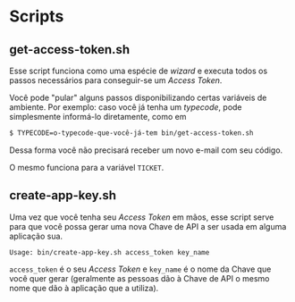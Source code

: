 # Scripts

## get-access-token.sh

Esse script funciona como uma espécie de *wizard* e executa todos os
passos necessários para conseguir-se um *Access Token*.

Você pode "pular" alguns passos disponibilizando certas variáveis de
ambiente. Por exemplo: caso você já tenha um *typecode*, pode simplesmente
informá-lo diretamente, como em

```bash
$ TYPECODE=o-typecode-que-você-já-tem bin/get-access-token.sh
```

Dessa forma você não precisará receber um novo e-mail com seu código.


O mesmo funciona para a variável `TICKET`.


## create-app-key.sh

Uma vez que você tenha seu *Access Token* em mãos, esse script serve para
que você possa gerar uma nova Chave de API a ser usada em alguma aplicação
sua.


`Usage: bin/create-app-key.sh access_token key_name`

`access_token` é o seu *Access Token* e `key_name` é o nome da Chave que
você quer gerar (geralmente as pessoas dão à Chave de API o mesmo nome que
dão à aplicação que a utiliza).
